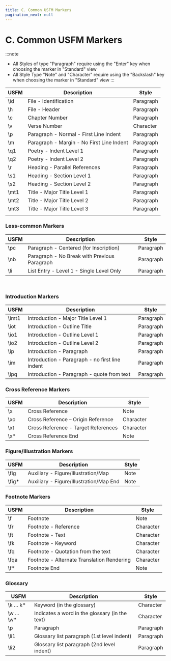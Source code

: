 ```yaml
---
title: C. Common USFM Markers
pagination_next: null
---
```

# C. Common USFM Markers
:::note
- All Styles of type "Paragraph" require using the "Enter" key when choosing the marker in "Standard" view
-  All Style Type "Note" and "Character" require using the "Backslash" key when choosing the marker in "Standard" view
:::

| USFM |  Description  | Style |
|-------|-------------------------------------------|-----------|
| \\id  | File - Identification                     | Paragraph |
| \\h   | File - Header                             | Paragraph |
| \\c   | Chapter Number                            | Paragraph |
| \\v   | Verse Number                              | Character |
| \\p   | Paragraph - Normal - First Line Indent    | Paragraph |
| \\m   | Paragraph - Margin - No First Line Indent | Paragraph |
| \\q1  | Poetry - Indent Level 1                   | Paragraph |
| \\q2  | Poetry - Indent Level 2                   | Paragraph |
| \\r   | Heading - Parallel References             | Paragraph |
| \\s1  | Heading - Section Level 1                 | Paragraph |
| \\s2  | Heading - Section Level 2                 | Paragraph |
| \\mt1 | Title - Major Title Level 1               | Paragraph |
| \\mt2 | Title - Major Title Level 2               | Paragraph |
| \\mt3 | Title - Major Title Level 3               | Paragraph |
|  |  |  |

### Less-common Markers

| USFM |  Description  | Style |
|------|----------------------------------------------|-----------|
| \\pc | Paragraph - Centered (for Inscription)       | Paragraph |
| \\nb | Paragraph - No Break with Previous Paragraph | Paragraph |
| \\li | List Entry - Level 1 - Single Level Only     | Paragraph |
 


### Introduction Markers

| USFM |  Description  | Style |
|------|----------------------------------------------|-----------|
| \\imt1 | Introduction - Major Title Level 1              | Paragraph |
| \\iot  | Introduction - Outline Title                    | Paragraph |
| \\io1  | Introduction - Outline Level 1                  | Paragraph |
| \\io2  | Introduction - Outline Level 2                  | Paragraph |
| \\ip   | Introduction - Paragraph                        | Paragraph |
| \\im   | Introduction - Paragraph - no first line indent | Paragraph |
| \\ipq  | Introduction - Paragraph - quote from text      | Paragraph |

### Cross Reference Markers

| USFM |  Description  | Style |
|------|----------------------------------------------|-----------|
| \\x   | Cross Reference                     | Note      |
| \\xo  | Cross Reference – Origin Reference  | Character |
| \\xt  | Cross Reference - Target References | Character |
| \\x\* | Cross Reference End                 | Note      |

### Figure/Illustration Markers

| USFM |  Description  | Style |
|------|----------------------------------------------|-----------|
| \\fig   | Auxiliary - Figure/Illustration/Map     | Note |
| \\fig\* | Auxiliary - Figure/Illustration/Map End | Note |

### Footnote Markers

| USFM |  Description  | Style |
|------|----------------------------------------------|-----------|
| \\f   | Footnote                                    | Note      |
| \\fr  | Footnote - Reference                        | Character |
| \\ft  | Footnote - Text                             | Character |
| \\fk  | Footnote - Keyword                          | Character |
| \\fq  | Footnote - Quotation from the text          | Character |
| \\fqa | Footnote - Alternate Translation Rendering  | Character |
| \\f\* | Footnote End                                | Note      |

### Glossary

| USFM |  Description  | Style |
|------|----------------------------------------------|-----------|
| \\k … k\*   | Keyword (in the glossary)                      | Character |
| \\w … \\w\* | Indicates a word in the glossary (in the text) | Character |
| \\p           | Paragraph                                      | Paragraph |
| \\li1         | Glossary list paragraph (1st level indent)     | Paragraph |
| \\li2         | Glossary list paragraph (2nd level indent)     | Paragraph |
